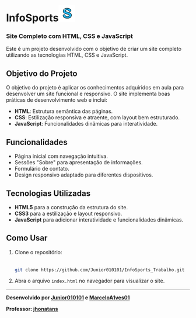 # InfoSports<img src="./IMG/logo.ico" alt="InfoSports Logo" width="45" height="45">

### Site Completo com HTML, CSS e JavaScript

Este é um projeto desenvolvido com o objetivo de criar um site completo utilizando as tecnologias HTML, CSS e JavaScript.

## Objetivo do Projeto

O objetivo do projeto é aplicar os conhecimentos adquiridos em aula para desenvolver um site funcional e responsivo. O site implementa boas práticas de desenvolvimento web e inclui:

- **HTML**: Estrutura semântica das páginas.
- **CSS**: Estilização responsiva e atraente, com layout bem estruturado.
- **JavaScript**: Funcionalidades dinâmicas para interatividade.

## Funcionalidades

- Página inicial com navegação intuitiva.
- Sessões "Sobre" para apresentação de informações.
- Formulário de contato.
- Design responsivo adaptado para diferentes dispositivos.

## Tecnologias Utilizadas

- **HTML5** para a construção da estrutura do site.
- **CSS3** para a estilização e layout responsivo.
- **JavaScript** para adicionar interatividade e funcionalidades dinâmicas.

## Como Usar

1. Clone o repositório:
   ```bash
    
   git clone https://github.com/Junior010101/InfoSports_Trabalho.git

2. Abra o arquivo `index.html` no navegador para visualizar o site.

---
**Desenvolvido por [Junior010101](https://github.com/Junior010101) e [MarceloA1ves01](https://github.com/MarceloA1ves01)**

**Professor: [jhonatans](https://github.com/jhonatans)**
